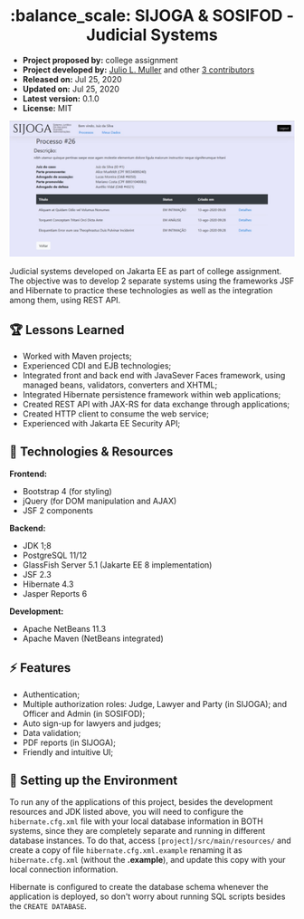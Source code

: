 <h1 align="center">
  :balance_scale: SIJOGA & SOSIFOD - Judicial Systems
</h1>

- **Project proposed by:** college assignment
- **Project developed by:** [Julio L. Muller](https://github.com/juliolmuller) and other [3 contributors](https://github.com/juliolmuller/sistemas-dac/graphs/contributors)
- **Released on:** Jul 25, 2020
- **Updated on:** Jul 25, 2020
- **Latest version:** 0.1.0
- **License:** MIT

![Screenshot of SIJOGA system](./app-overview-2.jpeg)

Judicial systems developed on Jakarta EE as part of college assignment. The objective was to develop 2 separate systems using the frameworks JSF and Hibernate to practice these technologies as well as the integration among them, using REST API.

## :trophy: Lessons Learned

- Worked with Maven projects;
- Experienced CDI and EJB technologies;
- Integrated front and back end with JavaSever Faces framework, using managed beans, validators, converters and XHTML;
- Integrated Hibernate persistence framework within web applications;
- Created REST API with JAX-RS for data exchange through applications;
- Created HTTP client to consume the web service;
- Experienced with Jakarta EE Security API;

## :hammer: Technologies & Resources

**Frontend:**
- Bootstrap 4 (for styling)
- jQuery (for DOM manipulation and AJAX)
- JSF 2 components

**Backend:**
- JDK 1;8
- PostgreSQL 11/12
- GlassFish Server 5.1 (Jakarte EE 8 implementation)
- JSF 2.3
- Hibernate 4.3
- Jasper Reports 6

**Development:**
- Apache NetBeans 11.3
- Apache Maven (NetBeans integrated)

## :zap: Features

- Authentication;
- Multiple authorization roles: Judge, Lawyer and Party (in SIJOGA); and Officer and Admin (in SOSIFOD);
- Auto sign-up for lawyers and judges;
- Data validation;
- PDF reports (in SIJOGA);
- Friendly and intuitive UI;

## :bell: Setting up the Environment

To run any of the applications of this project, besides the development resources and JDK listed above, you will need to configure the `hibernate.cfg.xml` file with your local  database information in BOTH systems, since they are completely separate and running in different database instances. To do that, access `[project]/src/main/resources/` and create a copy of file `hibernate.cfg.xml.example` renaming it as `hibernate.cfg.xml` (without the **.example**), and update this copy with your local connection information.

Hibernate is configured to create the database schema whenever the application is deployed, so don't worry about running SQL scripts besides the `CREATE DATABASE`.
